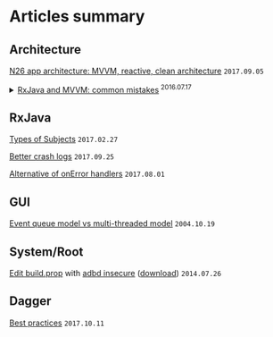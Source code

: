 # Articles summary

## Architecture
[N26 app architecture: MVVM, reactive, clean architecture](https://mag.n26.com/reactive-clean-architecture-with-android-architecture-components-685a6682e0ca) `2017.09.05`


<details>
 <summary><a href="http://upday.github.io/blog/mvvm_rx_common_mistakes/">RxJava and MVVM: common mistakes</a><sup> 2016.07.17</sup>
 </summary>
 - Expose (global) view states instead of data/view events. </br>
 - Everything (states: data, updates) should go through the view model.
</details>

## RxJava
[Types of Subjects](https://blog.mindorks.com/understanding-rxjava-subject-publish-replay-behavior-and-async-subject-224d663d452f) `2017.02.27`

[Better crash logs](https://rongi.github.io/kotlin-blog/rxjava/2017/09/25/breadcrumbs-rxjava-error-handling.html) `2017.09.25` 

[Alternative of onError handlers](https://rongi.github.io/kotlin-blog/rxjava/rx/2017/08/01/error-handling-in-rxjava.html) `2017.08.01` 

## GUI
[Event queue model vs multi-threaded model](https://community.oracle.com/blogs/kgh/2004/10/19/multithreaded-toolkits-failed-dream) `2004.10.19`

## System/Root
[Edit build.prop](https://techtuts.info/2014/07/edit-build-prop-using-adb/) with [adbd insecure](https://stackoverflow.com/questions/25271878/android-adbd-cannot-run-as-root-in-production-builds) ([download](https://forum.xda-developers.com/showthread.php?t=1687590)) `2014.07.26`

## Dagger
[Best practices](https://medium.com/square-corner-blog/keeping-the-daggers-sharp-%EF%B8%8F-230b3191c3f) `2017.10.11`

